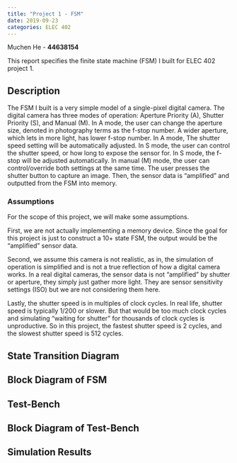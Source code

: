 ```yaml
---
title: "Project 1 - FSM"
date: 2019-09-23
categories: ELEC 402
---
```


Muchen He - **44638154**

This report specifies the finite state machine (FSM) I built for ELEC 402 project 1. 

## Description

The FSM I built is a very simple model of a single-pixel digital camera. The digital camera has three modes of operation: Aperture Priority (A), Shutter Priority (S), and Manual (M). In A mode, the user can change the aperture size, denoted in photography terms as the f-stop number. A wider aperture, which lets in more light, has lower f-stop number. In A mode, The shutter speed setting will be automatically adjusted. In S mode, the user can control the shutter speed, or how long to expose the sensor for. In S mode, the f-stop will be adjusted automatically. In manual (M) mode, the user can control/override both settings at the same time. The user presses the shutter button to capture an image. Then, the sensor data is “amplified” and outputted from the FSM into memory.

### Assumptions

For the scope of this project, we will make some assumptions.

First, we are not actually implementing a memory device. Since the goal for this project is just to construct a 10+ state FSM, the output would be the “amplified” sensor data.

Second, we assume this camera is not realistic, as in, the simulation of operation is simplified and is not a true reflection of how a digital camera works. In a real digital cameras, the sensor data is not “amplified” by shutter or aperture, they simply just gather more light. They are sensor sensitivity settings (ISO) but we are not considering them here.

Lastly, the shutter speed is in multiples of clock cycles. In real life, shutter speed is typically 1/200 or slower. But that would be too much clock cycles and simulating “waiting for shutter” for thousands of clock cycles is unproductive. So in this project, the fastest shutter speed is 2 cycles, and the slowest shutter speed is 512 cycles.

## State Transition Diagram

## Block Diagram of FSM

## Test-Bench

## Block Diagram of Test-Bench

## Simulation Results